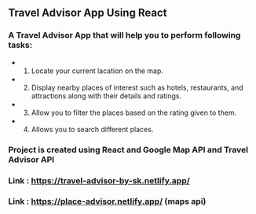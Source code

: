 ## Travel Advisor App Using React
### A Travel Advisor App that will help you to perform following tasks:
- 1. Locate your current lacation on the map.
- 2. Display nearby places of interest such as hotels, restaurants, and attractions along with their details and ratings.
- 3. Allow you to filter the places based on the rating given to them.
- 4. Allows you to search different places.

### Project is created using React and Google Map API and Travel Advisor API

### Link : https://travel-advisor-by-sk.netlify.app/
### Link : https://place-advisor.netlify.app/        (maps api)

